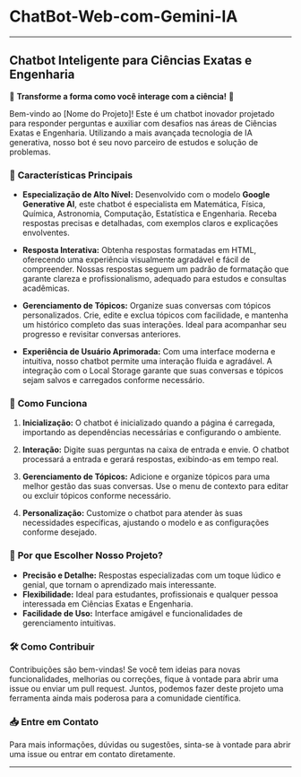 # ChatBot-Web-com-Gemini-IA

---

## Chatbot Inteligente para Ciências Exatas e Engenharia

🚀 **Transforme a forma como você interage com a ciência!** 🚀

Bem-vindo ao [Nome do Projeto]! Este é um chatbot inovador projetado para responder perguntas e auxiliar com desafios nas áreas de Ciências Exatas e Engenharia. Utilizando a mais avançada tecnologia de IA generativa, nosso bot é seu novo parceiro de estudos e solução de problemas.

### 🌟 **Características Principais**

- **Especialização de Alto Nível:** Desenvolvido com o modelo **Google Generative AI**, este chatbot é especialista em Matemática, Física, Química, Astronomia, Computação, Estatística e Engenharia. Receba respostas precisas e detalhadas, com exemplos claros e explicações envolventes.

- **Resposta Interativa:** Obtenha respostas formatadas em HTML, oferecendo uma experiência visualmente agradável e fácil de compreender. Nossas respostas seguem um padrão de formatação que garante clareza e profissionalismo, adequado para estudos e consultas acadêmicas.

- **Gerenciamento de Tópicos:** Organize suas conversas com tópicos personalizados. Crie, edite e exclua tópicos com facilidade, e mantenha um histórico completo das suas interações. Ideal para acompanhar seu progresso e revisitar conversas anteriores.

- **Experiência de Usuário Aprimorada:** Com uma interface moderna e intuitiva, nosso chatbot permite uma interação fluida e agradável. A integração com o Local Storage garante que suas conversas e tópicos sejam salvos e carregados conforme necessário.

### 🔧 **Como Funciona**

1. **Inicialização:** O chatbot é inicializado quando a página é carregada, importando as dependências necessárias e configurando o ambiente.

2. **Interação:** Digite suas perguntas na caixa de entrada e envie. O chatbot processará a entrada e gerará respostas, exibindo-as em tempo real.

3. **Gerenciamento de Tópicos:** Adicione e organize tópicos para uma melhor gestão das suas conversas. Use o menu de contexto para editar ou excluir tópicos conforme necessário.

4. **Personalização:** Customize o chatbot para atender às suas necessidades específicas, ajustando o modelo e as configurações conforme desejado.

### 🚀 **Por que Escolher Nosso Projeto?**

- **Precisão e Detalhe:** Respostas especializadas com um toque lúdico e genial, que tornam o aprendizado mais interessante.
- **Flexibilidade:** Ideal para estudantes, profissionais e qualquer pessoa interessada em Ciências Exatas e Engenharia.
- **Facilidade de Uso:** Interface amigável e funcionalidades de gerenciamento intuitivas.

### 🛠️ **Como Contribuir**

Contribuições são bem-vindas! Se você tem ideias para novas funcionalidades, melhorias ou correções, fique à vontade para abrir uma issue ou enviar um pull request. Juntos, podemos fazer deste projeto uma ferramenta ainda mais poderosa para a comunidade científica.

### 📥 **Entre em Contato**

Para mais informações, dúvidas ou sugestões, sinta-se à vontade para abrir uma issue ou entrar em contato diretamente.

---
